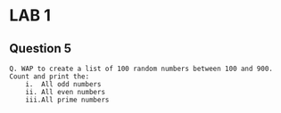 # LAB 1

## Question 5

    Q. WAP to create a list of 100 random numbers between 100 and 900. Count and print the:
        i.  All odd numbers
        ii. All even numbers
        iii.All prime numbers
